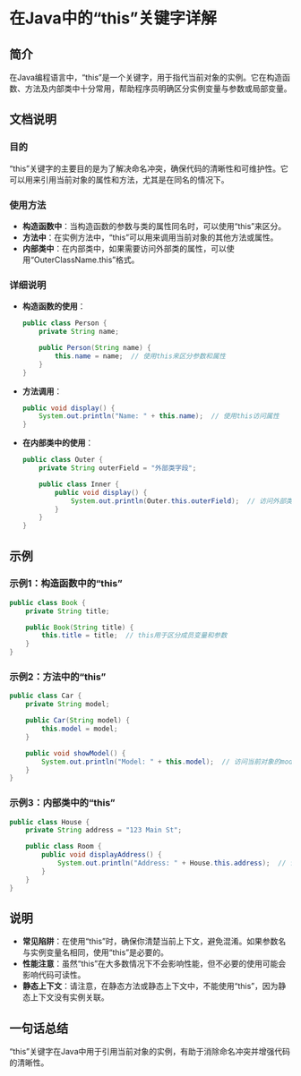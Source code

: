 <!--
Meta Description: # 在Java中的“this”关键字详解 ## 简介 在Java编程语言中，“this”是一个关键字，用于指代当前对象的实例。它在构造函数、方法及内部类中十分常用，帮助程序员明确区分实例变量与参数或局部变量。 ## 文档说明 ### 目的 “this”关键字的主要目的是为了解决命名冲突，确保代码的清...
Meta Keywords: public, string, class, java, name
-->

# 在Java中的“this”关键字详解

## 简介
在Java编程语言中，“this”是一个关键字，用于指代当前对象的实例。它在构造函数、方法及内部类中十分常用，帮助程序员明确区分实例变量与参数或局部变量。

## 文档说明
### 目的
“this”关键字的主要目的是为了解决命名冲突，确保代码的清晰性和可维护性。它可以用来引用当前对象的属性和方法，尤其是在同名的情况下。

### 使用方法
- **构造函数中**：当构造函数的参数与类的属性同名时，可以使用“this”来区分。
- **方法中**：在实例方法中，“this”可以用来调用当前对象的其他方法或属性。
- **内部类中**：在内部类中，如果需要访问外部类的属性，可以使用“OuterClassName.this”格式。

### 详细说明
- **构造函数的使用**：
  ```java
  public class Person {
      private String name;

      public Person(String name) {
          this.name = name;  // 使用this来区分参数和属性
      }
  }
  ```

- **方法调用**：
  ```java
  public void display() {
      System.out.println("Name: " + this.name);  // 使用this访问属性
  }
  ```

- **在内部类中的使用**：
  ```java
  public class Outer {
      private String outerField = "外部类字段";

      public class Inner {
          public void display() {
              System.out.println(Outer.this.outerField);  // 访问外部类字段
          }
      }
  }
  ```

## 示例
### 示例1：构造函数中的“this”
```java
public class Book {
    private String title;

    public Book(String title) {
        this.title = title;  // this用于区分成员变量和参数
    }
}
```

### 示例2：方法中的“this”
```java
public class Car {
    private String model;

    public Car(String model) {
        this.model = model;
    }

    public void showModel() {
        System.out.println("Model: " + this.model);  // 访问当前对象的model
    }
}
```

### 示例3：内部类中的“this”
```java
public class House {
    private String address = "123 Main St";

    public class Room {
        public void displayAddress() {
            System.out.println("Address: " + House.this.address);  // 访问外部类的address
        }
    }
}
```

## 说明
- **常见陷阱**：在使用“this”时，确保你清楚当前上下文，避免混淆。如果参数名与实例变量名相同，使用“this”是必要的。
- **性能注意**：虽然“this”在大多数情况下不会影响性能，但不必要的使用可能会影响代码可读性。
- **静态上下文**：请注意，在静态方法或静态上下文中，不能使用“this”，因为静态上下文没有实例关联。

## 一句话总结
“this”关键字在Java中用于引用当前对象的实例，有助于消除命名冲突并增强代码的清晰性。